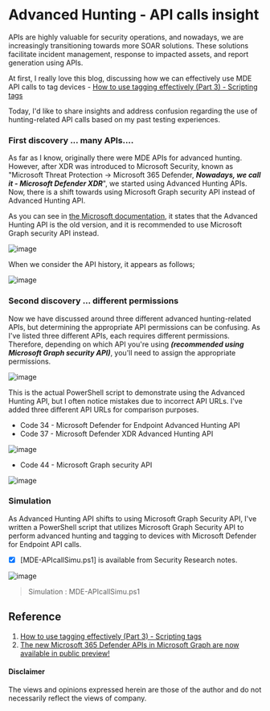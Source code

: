 # Advanced Hunting - API calls insight
APIs are highly valuable for security operations, and nowadays, we are increasingly transitioning towards more SOAR solutions. 
These solutions facilitate incident management, response to impacted assets, and report generation using APIs.

At first, I really love this blog, discussing how we can effectively use MDE API calls to tag devices - [How to use tagging effectively (Part 3) - Scripting tags](https://techcommunity.microsoft.com/t5/microsoft-defender-for-endpoint/how-to-use-tagging-effectively-part-3-scripting-tags/ba-p/1964073)

Today, I'd like to share insights and address confusion regarding the use of hunting-related API calls based on my past testing experiences.

### First discovery ... many APIs....
As far as I know, originally there were MDE APIs for advanced hunting. 
However, after XDR was introduced to Microsoft Security, known as "Microsoft Threat Protection -> Microsoft 365 Defender, ***Nowadays, we call it - Microsoft Defender XDR***", we started using Advanced Hunting APIs. 
Now, there is a shift towards using Microsoft Graph security API instead of Advanced Hunting API.

As you can see in [the Microsoft documentation](https://learn.microsoft.com/en-us/defender-xdr/api-advanced-hunting), it states that the Advanced Hunting API is the old version, and it is recommended to use Microsoft Graph security API instead.

![image](https://github.com/LearningKijo/SecurityResearcher-Note/assets/120234772/69a29672-a6a0-457e-ac91-c6ed25a1a15d)

When we consider the API history, it appears as follows;

![image](https://github.com/LearningKijo/SecurityResearcher-Note/assets/120234772/b0c876a5-9397-4582-954e-9e43bd2a4316)

### Second discovery ... different permissions
Now we have discussed around three different advanced hunting-related APIs, but determining the appropriate API permissions can be confusing.
As I've listed three different APIs, each requires different permissions. 
Therefore, depending on which API you're using ***(recommended using Microsoft Graph security API)***, you'll need to assign the appropriate permissions.

![image](https://github.com/LearningKijo/SecurityResearcher-Note/assets/120234772/56163135-65a9-4f89-b6f2-57fe1919b865)

This is the actual PowerShell script to demonstrate using the Advanced Hunting API, but I often notice mistakes due to incorrect API URLs. 
I've added three different API URLs for comparison purposes.
 - Code 34 - Microsoft Defender for Endpoint Advanced Hunting API
 - Code 37 - Microsoft Defender XDR Advanced Hunting API

![image](https://github.com/LearningKijo/SecurityResearcher-Note/assets/120234772/b2a18128-5261-4bb8-8d6e-8dd1ea93f871)

- Code 44 - Microsoft Graph security API

![image](https://github.com/LearningKijo/SecurityResearcher-Note/assets/120234772/d1ef4746-8096-4dbb-b550-78ce61e4ea8c)

### Simulation
As Advanced Hunting API shifts to using Microsoft Graph Security API, I've written a PowerShell script that utilizes Microsoft Graph Security API to perform advanced hunting and tagging to devices with Microsoft Defender for Endpoint API calls.

- [x] [MDE-APIcallSimu.ps1] is available from Security Research notes.

![image](https://github.com/LearningKijo/SecurityResearcher-Note/assets/120234772/1e00fef7-691f-4d48-8685-82459ab34b54)
> Simulation : MDE-APIcallSimu.ps1

## Reference
1. [How to use tagging effectively (Part 3) - Scripting tags](https://techcommunity.microsoft.com/t5/microsoft-defender-for-endpoint/how-to-use-tagging-effectively-part-3-scripting-tags/ba-p/1964073)
2. [The new Microsoft 365 Defender APIs in Microsoft Graph are now available in public preview!](https://techcommunity.microsoft.com/t5/microsoft-defender-xdr-blog/the-new-microsoft-365-defender-apis-in-microsoft-graph-are-now/ba-p/3603099)

#### Disclaimer
The views and opinions expressed herein are those of the author and do not necessarily reflect the views of company.
